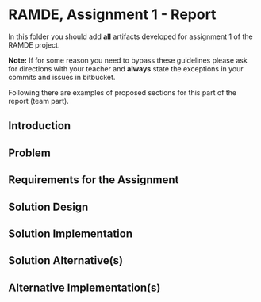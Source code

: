 # RAMDE, Assignment 1 - Report

In this folder you should add **all** artifacts developed for assignment 1 of the RAMDE project.

**Note:** If for some reason you need to bypass these guidelines please ask for directions with your teacher and **always** state the exceptions in your commits and issues in bitbucket.

Following there are examples of proposed sections for this part of the report (team part).

## Introduction

## Problem

## Requirements for the Assignment

## Solution Design

## Solution Implementation

## Solution Alternative(s)

## Alternative Implementation(s)

